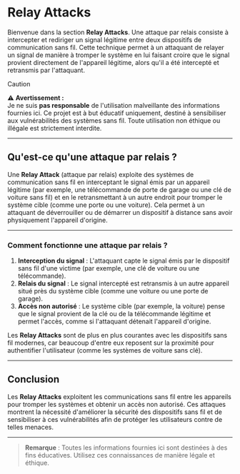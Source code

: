 # Relay Attacks

Bienvenue dans la section **Relay Attacks**. Une attaque par relais consiste à intercepter et rediriger un signal légitime entre deux dispositifs de communication sans fil. Cette technique permet à un attaquant de relayer un signal de manière à tromper le système en lui faisant croire que le signal provient directement de l'appareil légitime, alors qu'il a été intercepté et retransmis par l'attaquant.

> [!CAUTION]  
> ⚠️ **Avertissement :**  
> Je ne suis **pas responsable** de l'utilisation malveillante des informations fournies ici. Ce projet est à but éducatif uniquement, destiné à sensibiliser aux vulnérabilités des systèmes sans fil. Toute utilisation non éthique ou illégale est strictement interdite.

---

## Qu'est-ce qu'une attaque par relais ?

Une **Relay Attack** (attaque par relais) exploite des systèmes de communication sans fil en interceptant le signal émis par un appareil légitime (par exemple, une télécommande de porte de garage ou une clé de voiture sans fil) et en le retransmettant à un autre endroit pour tromper le système cible (comme une porte ou une voiture). Cela permet à un attaquant de déverrouiller ou de démarrer un dispositif à distance sans avoir physiquement l'appareil d'origine.

---

### Comment fonctionne une attaque par relais ?

1. **Interception du signal** : L'attaquant capte le signal émis par le dispositif sans fil d'une victime (par exemple, une clé de voiture ou une télécommande).
2. **Relais du signal** : Le signal intercepté est retransmis à un autre appareil situé près du système cible (comme une voiture ou une porte de garage).
3. **Accès non autorisé** : Le système cible (par exemple, la voiture) pense que le signal provient de la clé ou de la télécommande légitime et permet l'accès, comme si l'attaquant détenait l'appareil d'origine.

Les **Relay Attacks** sont de plus en plus courantes avec les dispositifs sans fil modernes, car beaucoup d'entre eux reposent sur la proximité pour authentifier l'utilisateur (comme les systèmes de voiture sans clé).

---

## Conclusion

Les **Relay Attacks** exploitent les communications sans fil entre les appareils pour tromper les systèmes et obtenir un accès non autorisé. Ces attaques montrent la nécessité d'améliorer la sécurité des dispositifs sans fil et de sensibiliser à ces vulnérabilités afin de protéger les utilisateurs contre de telles menaces.

---

> **Remarque** : Toutes les informations fournies ici sont destinées à des fins éducatives. Utilisez ces connaissances de manière légale et éthique.
